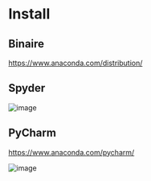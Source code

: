 # Install

## Binaire

https://www.anaconda.com/distribution/


## Spyder

![image](Spyder.png)


## PyCharm

https://www.anaconda.com/pycharm/

![image](Install.png)
